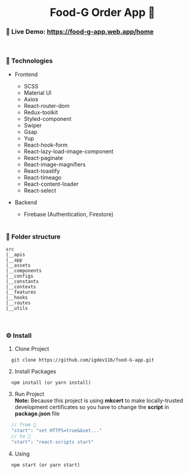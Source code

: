 <h1 align='center'>Food-G Order App 🍕</h1>

### **🍺 Live Demo:** https://food-g-app.web.app/home

<br />

### **🍩 Technologies**

- Frontend

  - SCSS
  - Material UI
  - Axios
  - React-router-dom
  - Redux-toolkit
  - Styled-component
  - Swiper
  - Gsap
  - Yup
  - React-hook-form
  - React-lazy-load-image-component
  - React-paginate
  - React-image-magnifiers
  - React-toastify
  - React-timeago
  - React-content-loader
  - React-select

- Backend

  - Firebase (Authentication, Firestore)
    <br />
    <br />

### **🏨 Folder structure**

```
src
|__apis
|__app
|__assets
|__components
|__configs
|__constants
|__contexts
|__features
|__hooks
|__routes
|__utils
```

<br />

### **⚙ Install**

1. Clone Project

```
  git clone https://github.com/igdev116/food-G-app.git
```

2. Install Packages

```
  npm install (or yarn install)
```

3. Run Project\
   **Note:** Because this project is using **mkcert** to make locally-trusted development certificates so you have to change the **script** in **package.json** file

```js
  // from 👀
  "start": "set HTTPS=true&&set..."
  // to 👏
  "start": "react-scripts start"
```

4. Using

```
  npm start (or yarn start)
```
